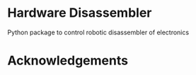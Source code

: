 # Hardware Disassembler
Python package to control robotic disassembler of electronics


# Acknowledgements
<!-- readme: contributors -start -->
<!-- readme: contributors -end -->